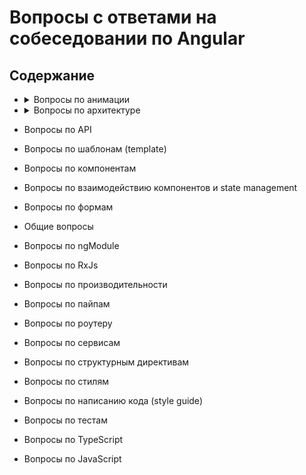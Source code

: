 # Вопросы с ответами на собеседовании по Angular

## Содержание

- <details>
  	<summary>Вопросы по анимации</summary>
  	1. <a href="animations/animations.md#transition">Как определяется переход между двумя состояниями в Angular?</a> <br/>
  	2. <a href="animations/animations.md#wildcard">Что такое состояние wildcard?</a> <br/>
  	3. <a href="animations/animations.md#trigger">Что такое триггер анимации?</a>
  </details>
- <details>
  	<summary>Вопросы по архитектуре</summary>
  	1. <a href="architecture/architecture.md#ngrx-store">Приведите хороший пример когда нужно использовать ngrx/store?</a> <br/>
  	2. <a href="architecture/architecture.md#race-condition">Что такое "race condition" и какие баги могут быть связаны с этим? Как с ними справиться?</a> <br/>
  	3. <a href="architecture/architecture.md#smart-dumb">Разница между умным и презентационным компонентом? Приведите пример использования? Назовите преимущества?</a>
  </details>

- Вопросы по API
- Вопросы по шаблонам (template)
- Вопросы по компонентам
- Вопросы по взаимодействию компонентов и state management
- Вопросы по формам
- Общие вопросы
- Вопросы по ngModule
- Вопросы по RxJs
- Вопросы по производительности
- Вопросы по пайпам
- Вопросы по роутеру
- Вопросы по сервисам
- Вопросы по структурным директивам
- Вопросы по стилям
- Вопросы по написанию кода (style guide)
- Вопросы по тестам
- Вопросы по TypeScript
- Вопросы по JavaScript
